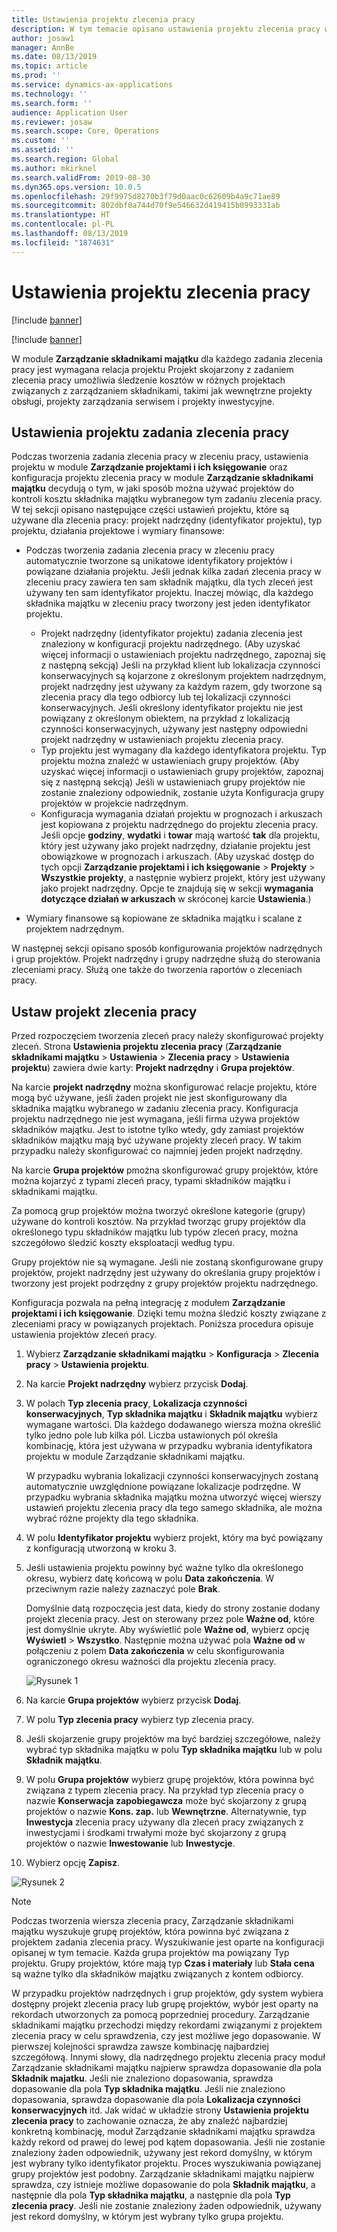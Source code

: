 ```yaml
---
title: Ustawienia projektu zlecenia pracy
description: W tym temacie opisano ustawienia projektu zlecenia pracy w module Zarządzanie składnikami majątku.
author: josaw1
manager: AnnBe
ms.date: 08/13/2019
ms.topic: article
ms.prod: ''
ms.service: dynamics-ax-applications
ms.technology: ''
ms.search.form: ''
audience: Application User
ms.reviewer: josaw
ms.search.scope: Core, Operations
ms.custom: ''
ms.assetid: ''
ms.search.region: Global
ms.author: mkirknel
ms.search.validFrom: 2019-08-30
ms.dyn365.ops.version: 10.0.5
ms.openlocfilehash: 29f9975d8270b3f79d0aac0c62609b4a9c71ae89
ms.sourcegitcommit: 802dbf0a744d70f9e546632d419415b0993331ab
ms.translationtype: HT
ms.contentlocale: pl-PL
ms.lasthandoff: 08/13/2019
ms.locfileid: "1874631"
---
```

# <a name="work-order-project-setup"></a>Ustawienia projektu zlecenia pracy

[!include [banner](../../includes/banner.md)]

[!include [banner](../../includes/preview-banner.md)]

W module **Zarządzanie składnikami majątku** dla każdego zadania zlecenia pracy jest wymagana relacja projektu Projekt skojarzony z zadaniem zlecenia pracy umożliwia śledzenie kosztów w różnych projektach związanych z zarządzaniem składnikami, takimi jak wewnętrzne projekty obsługi, projekty zarządzania serwisem i projekty inwestycyjne. 

## <a name="project-setup-for-a-work-order-job"></a>Ustawienia projektu zadania zlecenia pracy

Podczas tworzenia zadania zlecenia pracy w zleceniu pracy, ustawienia projektu w module **Zarządzanie projektami i ich księgowanie** oraz konfiguracja projektu zlecenia pracy w module **Zarządzanie składnikami majątku** decydują o tym, w jaki sposób można używać projektów do kontroli kosztu składnika majątku wybranegow tym zadaniu zlecenia pracy. W tej sekcji opisano następujące części ustawień projektu, które są używane dla zlecenia pracy: projekt nadrzędny (identyfikator projektu), typ projektu, działania projektowe i wymiary finansowe:

- Podczas tworzenia zadania zlecenia pracy w zleceniu pracy automatycznie tworzone są unikatowe identyfikatory projektów i powiązane działania projektu. Jeśli jednak kilka zadań zlecenia pracy w zleceniu pracy zawiera ten sam składnik majątku, dla tych zleceń jest używany ten sam identyfikator projektu. Inaczej mówiąc, dla każdego składnika majątku w zleceniu pracy tworzony jest jeden identyfikator projektu.

    - Projekt nadrzędny (identyfikator projektu) zadania zlecenia jest znaleziony w konfiguracji projektu nadrzędnego. (Aby uzyskać więcej informacji o ustawieniach projektu nadrzędnego, zapoznaj się z następną sekcją) Jeśli na przykład klient lub lokalizacja czynności konserwacyjnych są kojarzone z określonym projektem nadrzędnym, projekt nadrzędny jest używany za każdym razem, gdy tworzone są zlecenia pracy dla tego odbiorcy lub tej lokalizacji czynności konserwacyjnych. Jeśli określony identyfikator projektu nie jest powiązany z określonym obiektem, na przykład z lokalizacją czynności konserwacyjnych, używany jest następny odpowiedni projekt nadrzędny w ustawieniach projektu zlecenia pracy.
    - Typ projektu jest wymagany dla każdego identyfikatora projektu. Typ projektu można znaleźć w ustawieniach grupy projektów. (Aby uzyskać więcej informacji o ustawieniach grupy projektów, zapoznaj się z następną sekcją) Jeśli w ustawieniach grupy projektów nie zostanie znaleziony odpowiednik, zostanie użyta Konfiguracja grupy projektów w projekcie nadrzędnym.
    - Konfiguracja wymagania działań projektu w prognozach i arkuszach jest kopiowana z projektu nadrzędnego do projektu zlecenia pracy. Jeśli opcje **godziny**, **wydatki** i **towar** mają wartość **tak** dla projektu, który jest używany jako projekt nadrzędny, działanie projektu jest obowiązkowe w prognozach i arkuszach. (Aby uzyskać dostęp do tych opcji **Zarządzanie projektami i ich księgowanie** \> **Projekty** \> **Wszystkie projekty**, a następnie wybierz projekt, który jest używany jako projekt nadrzędny. Opcje te znajdują się w sekcji **wymagania dotyczące działań w arkuszach** w skróconej karcie **Ustawienia**.)

- Wymiary finansowe są kopiowane ze składnika majątku i scalane z projektem nadrzędnym.

W następnej sekcji opisano sposób konfigurowania projektów nadrzędnych i grup projektów. Projekt nadrzędny i grupy nadrzędne służą do sterowania zleceniami pracy. Służą one także do tworzenia raportów o zleceniach pracy.

## <a name="set-up-work-order-projects"></a>Ustaw projekt zlecenia pracy

Przed rozpoczęciem tworzenia zleceń pracy należy skonfigurować projekty zleceń. Strona **Ustawienia projektu zlecenia pracy** (**Zarządzanie składnikami majątku** \> **Ustawienia** \> **Zlecenia pracy** \> **Ustawienia projektu**) zawiera dwie karty: **Projekt nadrzędny** i **Grupa projektów**.

Na karcie **projekt nadrzędny** można skonfigurować relacje projektu, które mogą być używane, jeśli żaden projekt nie jest skonfigurowany dla składnika majątku wybranego w zadaniu zlecenia pracy. Konfiguracja projektu nadrzędnego nie jest wymagana, jeśli firma używa projektów składników majątku. Jest to istotne tylko wtedy, gdy zamiast projektów składników majątku mają być używane projekty zleceń pracy. W takim przypadku należy skonfigurować co najmniej jeden projekt nadrzędny.

Na karcie **Grupa projektów** pmożna skonfigurować grupy projektów, które można kojarzyć z typami zleceń pracy, typami składników majątku i składnikami majątku.

Za pomocą grup projektów można tworzyć określone kategorie (grupy) używane do kontroli kosztów. Na przykład tworząc grupy projektów dla określonego typu składników majątku lub typów zleceń pracy, można szczegółowo śledzić koszty eksploatacji według typu.

Grupy projektów nie są wymagane. Jeśli nie zostaną skonfigurowane grupy projektów, projekt nadrzędny jest używany do określania grupy projektów i tworzony jest projekt podrzędny z grupy projektów projektu nadrzędnego.

Konfiguracja pozwala na pełną integrację z modułem **Zarządzanie projektami i ich księgowanie**. Dzięki temu można śledzić koszty związane z zleceniami pracy w powiązanych projektach. Poniższa procedura opisuje ustawienia projektów zleceń pracy.

1. Wybierz **Zarządzanie składnikami majątku** \> **Konfiguracja** \> **Zlecenia pracy** \> **Ustawienia projektu**.
2. Na karcie **Projekt nadrzędny** wybierz przycisk **Dodaj**.
3. W polach **Typ zlecenia pracy**, **Lokalizacja czynności konserwacyjnych**, **Typ składnika majątku** i **Składnik majątku** wybierz wymagane wartości. Dla każdego dodawanego wiersza można określić tylko jedno pole lub kilka pól. Liczba ustawionych pól określa kombinację, która jest używana w przypadku wybrania identyfikatora projektu w module Zarządzanie składnikami majątku. 

    W przypadku wybrania lokalizacji czynności konserwacyjnych zostaną automatycznie uwzględnione powiązane lokalizacje podrzędne. W przypadku wybrania składnika majątku można utworzyć więcej wierszy ustawień projektu zlecenia pracy dla tego samego składnika, ale można wybrać różne projekty dla tego składnika.

4. W polu **Identyfikator projektu** wybierz projekt, który ma być powiązany z konfiguracją utworzoną w kroku 3.
5. Jeśli ustawienia projektu powinny być ważne tylko dla określonego okresu, wybierz datę końcową w polu **Data zakończenia**. W przeciwnym razie należy zaznaczyć pole **Brak**.

    Domyślnie datą rozpoczęcia jest data, kiedy do strony zostanie dodany projekt zlecenia pracy. Jest on sterowany przez pole **Ważne od**, które jest domyślnie ukryte. Aby wyświetlić pole **Ważne od**, wybierz opcję **Wyświetl** \> **Wszystko**. Następnie można używać pola **Ważne od** w połączeniu z polem **Data zakończenia** w celu skonfigurowania ograniczonego okresu ważności dla projektu zlecenia pracy.

    ![Rysunek 1](media/17-setup-for-work-orders.png)

6. Na karcie **Grupa projektów** wybierz przycisk **Dodaj**.
7. W polu **Typ zlecenia pracy** wybierz typ zlecenia pracy.
8. Jeśli skojarzenie grupy projektów ma być bardziej szczegółowe, należy wybrać typ składnika majątku w polu **Typ składnika majątku** lub w polu **Składnik majątku**.
9. W polu **Grupa projektów** wybierz grupę projektów, która powinna być związana z typem zlecenia pracy. Na przykład typ zlecenia pracy o nazwie **Konserwacja zapobiegawcza** może być skojarzony z grupą projektów o nazwie **Kons. zap.** lub **Wewnętrzne**. Alternatywnie, typ **Inwestycja** zlecenia pracy używany dla zleceń pracy związanych z inwestycjami i środkami trwałymi może być skojarzony z grupą projektów o nazwie **Inwestowanie** lub **Inwestycje**.
10. Wybierz opcję **Zapisz**.

![Rysunek 2](media/18-setup-for-work-orders.png)

> [!NOTE]
> Podczas tworzenia wiersza zlecenia pracy, Zarządzanie składnikami majątku wyszukuje grupę projektów, która powinna być związana z projektem zadania zlecenia pracy. Wyszukiwanie jest oparte na konfiguracji opisanej w tym temacie. Każda grupa projektów ma powiązany Typ projektu. Grupy projektów, które mają typ **Czas i materiały** lub **Stała cena** są ważne tylko dla składników majątku związanych z kontem odbiorcy.
>
> W przypadku projektów nadrzędnych i grup projektów, gdy system wybiera dostępny projekt zlecenia pracy lub grupę projektów, wybór jest oparty na rekordach utworzonych za pomocą poprzedniej procedury. Zarządzanie składnikami majątku przechodzi między rekordami związanymi z projektem zlecenia pracy w celu sprawdzenia, czy jest możliwe jego dopasowanie. W pierwszej kolejności sprawdza zawsze kombinację najbardziej szczegółową. Innymi słowy, dla nadrzędnego projektu zlecenia pracy moduł Zarządzanie składnikami majątku najpierw sprawdza dopasowanie dla pola **Składnik majatku**. Jeśli nie znaleziono dopasowania, sprawdza dopasowanie dla pola **Typ składnika majątku**. Jeśli nie znaleziono dopasowania, sprawdza dopasowanie dla pola **Lokalizacja czynności konserwacyjnych** itd. Jak widać w układzie strony **Ustawienia projektu zlecenia pracy** to zachowanie oznacza, że aby znaleźć najbardziej konkretną kombinację, moduł Zarządzanie składnikami majątku sprawdza każdy rekord od prawej do lewej pod kątem dopasowania. Jeśli nie zostanie znaleziony żaden odpowiednik, używany jest rekord domyślny, w którym jest wybrany tylko identyfikator projektu. Proces wyszukiwania powiązanej grupy projektów jest podobny. Zarządzanie składnikami majątku najpierw sprawdza, czy istnieje możliwe dopasowanie do pola **Składnik majątku**, a następnie dla pola **Typ składnika majątku**, a następnie dla pola **Typ zlecenia pracy**. Jeśli nie zostanie znaleziony żaden odpowiednik, używany jest rekord domyślny, w którym jest wybrany tylko grupa projektu.
